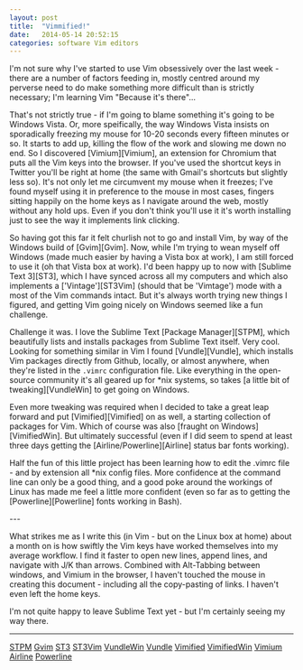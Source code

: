 ```yaml
---
layout: post
title:  "Vimmified!"
date:   2014-05-14 20:52:15
categories: software Vim editors
---
```


I'm not sure why I've started to use Vim obsessively over the last week - there
are a number of factors feeding in, mostly centred around my perverse need to
do make something more difficult than is strictly necessary; I'm learning Vim
"Because it's there"...

That's not strictly true - if I'm going to blame something it's going to be
Windows Vista. Or, more speifically, the way Windows Vista insists on
sporadically freezing my mouse for 10-20 seconds every fifteen minutes or so.
It starts to add up, killing the flow of the work and slowing me down no end.
So I discovered [Vimium][Vimium], an extension for Chromium that puts all the
Vim keys into the browser. If you've used the shortcut keys in Twitter you'll
be right at home (the same with Gmail's shortcuts but slightly less so). It's
not only let me circumvent my mouse when it freezes; I've found myself using it
in preference to the mouse in most cases, fingers sitting happily on the home
keys as I navigate around the web, mostly without any hold ups. Even if you
don't think you'll use it it's worth installing just to see the way it implements
link clicking.

So having got this far it felt churlish not to go and install Vim, by way of
the Windows build of [Gvim][Gvim]. Now, while I'm trying to wean myself off
Windows (made much easier by having a Vista box at work), I am still forced to
use it (oh that Vista box at work). I'd been happy up to now with [Sublime Text
3][ST3], which I have synced across all my computers and which also implements
a ['Vintage'][ST3Vim] (should that be 'Vimtage') mode with a most of the Vim
commands intact. But it's always worth trying new things I figured, and getting
Vim going nicely on Windows seemed like a fun challenge.

Challenge it was. I love the Sublime Text [Package Manager][STPM], which
beautifully lists and installs packages from Sublime Text itself. Very cool.
Looking for something similar in Vim I found [Vundle][Vundle], which installs
Vim packages directly from Github, locally, or almost anywhere, when they're
listed in the `.vimrc` configuration file. Like everything in the open-source
community it's all geared up for \*nix systems, so takes [a little bit of
tweaking][VundleWin] to get going on Windows.

Even more tweaking was required when I decided to take a great leap forward and
put [Vimified][Vimified] on as well, a starting collection of packages for Vim.
Which of course was also [fraught on Windows][VimifiedWin]. But ultimately
successful (even if I did seem to spend at least three days getting the
[Airline/Powerline][Airline] status bar fonts working).

Half the fun of this little project has been learning how to edit the .vimrc
file - and by extension all \*nix config files. More confidence at the command
line can only be a good thing, and a good poke around the workings of Linux has
made me feel a little more confident (even so far as to getting the
[Powerline][Powerline] fonts working in Bash).

\-\-\-

What strikes me as I write this (in Vim - but on the Linux box at home) about
a month on is how swiftly the Vim keys have worked themselves into my average
workflow. I find it faster to open new lines, append lines, and navigate with
J/K than arrows.  Combined with Alt-Tabbing between windows, and Vimium in the
browser, I haven't touched the mouse in creating this document - including all
the copy-pasting of links. I haven't even left the home keys.

I'm not quite happy to leave Sublime Text yet - but I'm certainly seeing my way
there.

---

[STPM](https://sublime.wbond.net/)
[Gvim](http://www.vim.org/download.php)
[ST3](http://www.sublimetext.com/3)
[ST3Vim](http://www.sublimetext.com/docs/3/vintage.html)
[VundleWin](https://github.com/gmarik/Vundle.vim/wiki/Vundle-for-Windows)
[Vundle](https://github.com/gmarik/Vundle.vim/wiki/Vundle-for-Windows)
[Vimified](https://github.com/zaiste/vimified)
[VimifiedWin](http://kaszkowiak.eu/windows-vimified/)
[Vimium](http://kaszkowiak.eu/windows-vimified/)
[Airline](https://github.com/bling/vim-airline)
[Powerline](https://github.com/Lokaltog/powerline)
